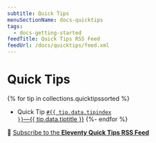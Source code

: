 ```yaml
---
subtitle: Quick Tips
menuSectionName: docs-quicktips
tags:
  - docs-getting-started
feedTitle: Quick Tips RSS Feed
feedUrl: /docs/quicktips/feed.xml
---
```

# Quick Tips

{% for tip in collections.quicktipssorted %}
* Quick Tip <a href="{{ tip.url }}"><code>#{{ tip.data.tipindex }}</code>—{{ tip.data.tiptitle }}</a>
{%- endfor %}

📢 [Subscribe to the **Eleventy Quick Tips RSS Feed**](/docs/quicktips/feed.xml)